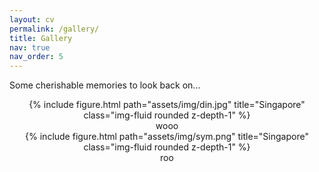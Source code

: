 ```yaml
---
layout: cv
permalink: /gallery/
title: Gallery
nav: true
nav_order: 5
---
```

Some cherishable memories to look back on...

<center>
<div class="row">
    <div class="col-sm mt-3 mt-md-0">
        {% include figure.html path="assets/img/din.jpg" title="Singapore" class="img-fluid rounded z-depth-1" %}
    </div>
</div>
<div class="caption">
wooo
</div>
</center>

<center>
<div class="row">
    <div class="col-sm mt-3 mt-md-0">
        {% include figure.html path="assets/img/sym.png" title="Singapore" class="img-fluid rounded z-depth-1" %}
    </div>
</div>
<div class="caption">
roo 
</div>
</center>
